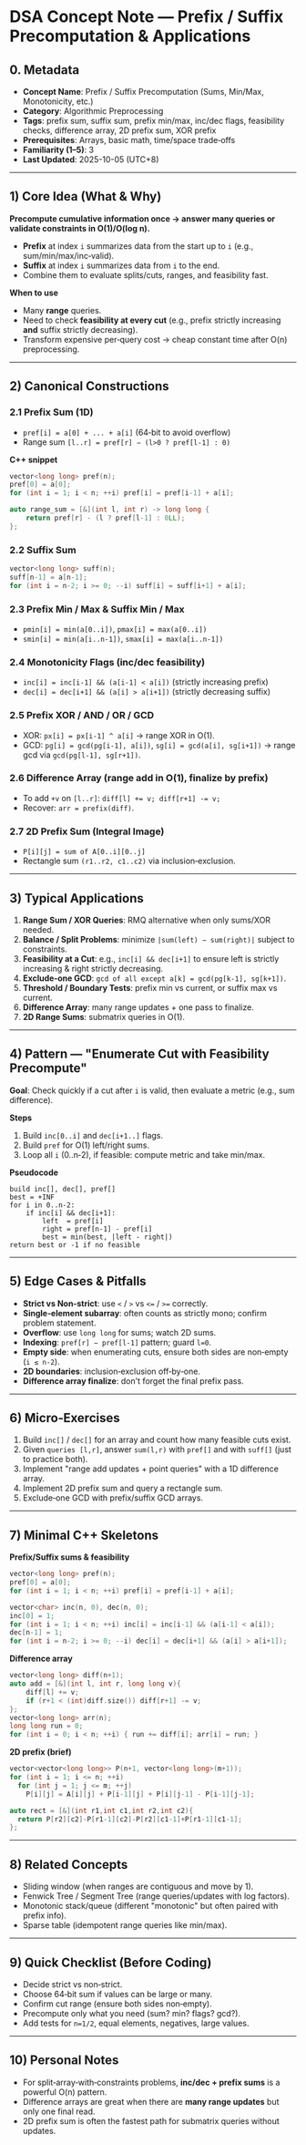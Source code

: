 # DSA Concept Note — Prefix / Suffix Precomputation & Applications

## 0. Metadata
- **Concept Name**: Prefix / Suffix Precomputation (Sums, Min/Max, Monotonicity, etc.)
- **Category**: Algorithmic Preprocessing
- **Tags**: prefix sum, suffix sum, prefix min/max, inc/dec flags, feasibility checks, difference array, 2D prefix sum, XOR prefix
- **Prerequisites**: Arrays, basic math, time/space trade‑offs
- **Familiarity (1–5)**: 3
- **Last Updated**: 2025-10-05 (UTC+8)

---

## 1) Core Idea (What & Why)
**Precompute cumulative information once → answer many queries or validate constraints in O(1)/O(log n).**
- **Prefix** at index `i` summarizes data from the start up to `i` (e.g., sum/min/max/inc‑valid).
- **Suffix** at index `i` summarizes data from `i` to the end.
- Combine them to evaluate splits/cuts, ranges, and feasibility fast.

**When to use**
- Many **range** queries.
- Need to check **feasibility at every cut** (e.g., prefix strictly increasing **and** suffix strictly decreasing).
- Transform expensive per‑query cost → cheap constant time after O(n) preprocessing.

---

## 2) Canonical Constructions

### 2.1 Prefix Sum (1D)
- `pref[i] = a[0] + ... + a[i]` (64‑bit to avoid overflow)
- Range sum `[l..r] = pref[r] − (l>0 ? pref[l‑1] : 0)`

**C++ snippet**
```cpp
vector<long long> pref(n);
pref[0] = a[0];
for (int i = 1; i < n; ++i) pref[i] = pref[i-1] + a[i];

auto range_sum = [&](int l, int r) -> long long {
    return pref[r] - (l ? pref[l-1] : 0LL);
};
```

### 2.2 Suffix Sum
```cpp
vector<long long> suff(n);
suff[n-1] = a[n-1];
for (int i = n-2; i >= 0; --i) suff[i] = suff[i+1] + a[i];
```

### 2.3 Prefix Min / Max & Suffix Min / Max
- `pmin[i] = min(a[0..i])`, `pmax[i] = max(a[0..i])`
- `smin[i] = min(a[i..n-1])`, `smax[i] = max(a[i..n-1])`

### 2.4 Monotonicity Flags (inc/dec feasibility)
- `inc[i] = inc[i-1] && (a[i-1] < a[i])` (strictly increasing prefix)
- `dec[i] = dec[i+1] && (a[i] > a[i+1])` (strictly decreasing suffix)

### 2.5 Prefix XOR / AND / OR / GCD
- XOR: `px[i] = px[i-1] ^ a[i]` → range XOR in O(1).
- GCD: `pg[i] = gcd(pg[i-1], a[i])`, `sg[i] = gcd(a[i], sg[i+1])` → range gcd via `gcd(pg[l-1], sg[r+1])`.

### 2.6 Difference Array (range add in O(1), finalize by prefix)
- To add `+v` on `[l..r]`: `diff[l] += v; diff[r+1] -= v;`
- Recover: `arr = prefix(diff)`.

### 2.7 2D Prefix Sum (Integral Image)
- `P[i][j] = sum of A[0..i][0..j]`
- Rectangle sum `(r1..r2, c1..c2)` via inclusion‑exclusion.

---

## 3) Typical Applications

1. **Range Sum / XOR Queries**: RMQ alternative when only sums/XOR needed.
2. **Balance / Split Problems**: minimize `|sum(left) − sum(right)|` subject to constraints.
3. **Feasibility at a Cut**: e.g., `inc[i] && dec[i+1]` to ensure left is strictly increasing & right strictly decreasing.
4. **Exclude‑one GCD**: `gcd of all except a[k] = gcd(pg[k-1], sg[k+1])`.
5. **Threshold / Boundary Tests**: prefix min vs current, or suffix max vs current.
6. **Difference Array**: many range updates + one pass to finalize.
7. **2D Range Sums**: submatrix queries in O(1).

---

## 4) Pattern — "Enumerate Cut with Feasibility Precompute"
**Goal**: Check quickly if a cut after `i` is valid, then evaluate a metric (e.g., sum difference).

**Steps**
1. Build `inc[0..i]` and `dec[i+1..]` flags.
2. Build `pref` for O(1) left/right sums.
3. Loop all `i` (0..n‑2), if feasible: compute metric and take min/max.

**Pseudocode**
```text
build inc[], dec[], pref[]
best = +INF
for i in 0..n-2:
    if inc[i] && dec[i+1]:
        left  = pref[i]
        right = pref[n-1] - pref[i]
        best = min(best, |left - right|)
return best or -1 if no feasible
```

---

## 5) Edge Cases & Pitfalls
- **Strict vs Non‑strict**: use `<` / `>` vs `<=` / `>=` correctly.
- **Single‑element subarray**: often counts as strictly mono; confirm problem statement.
- **Overflow**: use `long long` for sums; watch 2D sums.
- **Indexing**: `pref[r] − pref[l-1]` pattern; guard `l=0`.
- **Empty side**: when enumerating cuts, ensure both sides are non‑empty (`i ≤ n‑2`).
- **2D boundaries**: inclusion‑exclusion off‑by‑one.
- **Difference array finalize**: don't forget the final prefix pass.

---

## 6) Micro‑Exercises
1. Build `inc[]` / `dec[]` for an array and count how many feasible cuts exist.
2. Given `queries [l,r]`, answer `sum(l,r)` with `pref[]` and with `suff[]` (just to practice both).
3. Implement "range add updates + point queries" with a 1D difference array.
4. Implement 2D prefix sum and query a rectangle sum.
5. Exclude‑one GCD with prefix/suffix GCD arrays.

---

## 7) Minimal C++ Skeletons

**Prefix/Suffix sums & feasibility**
```cpp
vector<long long> pref(n);
pref[0] = a[0];
for (int i = 1; i < n; ++i) pref[i] = pref[i-1] + a[i];

vector<char> inc(n, 0), dec(n, 0);
inc[0] = 1;
for (int i = 1; i < n; ++i) inc[i] = inc[i-1] && (a[i-1] < a[i]);
dec[n-1] = 1;
for (int i = n-2; i >= 0; --i) dec[i] = dec[i+1] && (a[i] > a[i+1]);
```

**Difference array**
```cpp
vector<long long> diff(n+1);
auto add = [&](int l, int r, long long v){
    diff[l] += v;
    if (r+1 < (int)diff.size()) diff[r+1] -= v;
};
vector<long long> arr(n);
long long run = 0;
for (int i = 0; i < n; ++i) { run += diff[i]; arr[i] = run; }
```

**2D prefix (brief)**
```cpp
vector<vector<long long>> P(n+1, vector<long long>(m+1));
for (int i = 1; i <= n; ++i)
  for (int j = 1; j <= m; ++j)
    P[i][j] = A[i][j] + P[i-1][j] + P[i][j-1] - P[i-1][j-1];

auto rect = [&](int r1,int c1,int r2,int c2){
  return P[r2][c2]-P[r1-1][c2]-P[r2][c1-1]+P[r1-1][c1-1];
};
```

---

## 8) Related Concepts
- Sliding window (when ranges are contiguous and move by 1).
- Fenwick Tree / Segment Tree (range queries/updates with log factors).
- Monotonic stack/queue (different "monotonic" but often paired with prefix info).
- Sparse table (idempotent range queries like min/max).

---

## 9) Quick Checklist (Before Coding)
- Decide strict vs non‑strict.
- Choose 64‑bit sum if values can be large or many.
- Confirm cut range (ensure both sides non‑empty).
- Precompute only what you need (sum? min? flags? gcd?).
- Add tests for `n=1/2`, equal elements, negatives, large values.

---

## 10) Personal Notes
- For split‑array‑with‑constraints problems, **inc/dec + prefix sums** is a powerful O(n) pattern.
- Difference arrays are great when there are **many range updates** but only one final read.
- 2D prefix sum is often the fastest path for submatrix queries without updates.
